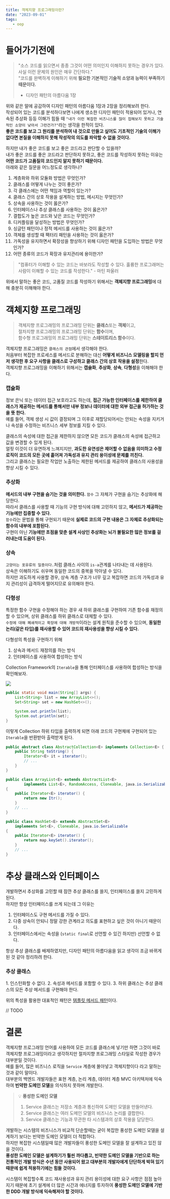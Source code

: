 ```yaml
---
title: 객체지향 프로그래밍이란?
date: "2023-09-01"
tags:
   - oop
---
```


# 들어가기전에

> "소스 코드를 읽으면서 종종 그것이 어떤 의미인지 이해하지 못하는 경우가 있다. 사실 이런 문제의 원인은 매우 간단하다."  
> "코드를 완벽하게 이해하기 위해 **필요한 기본적인 기술적 소양과 능력이 부족하기 때문이다.**  
> - 디자인 패턴의 아름다움 1장
  
위와 같은 말에 공감하여 디자인 패턴의 아름다움 1장과 2장을 정리해보려 한다.  
작성되어 있는 코드를 분석하다보면 나에게 생소한 디자인 패턴이 적용되어 있거나, 연속된 추상화 등등 이해가 힘들 때 `"내가 이런 복잡한 비즈니스를 많이 접해보지 못하고 기술적인 소양이 낮아서 그런건가?"`라는 생각을 한적이 있다.  
**좋은 코드를 보고 그 원리를 분석하여 내 것으로 만들고 싶어도 기초적인 기술의 이해가 없다면 본질을 이해하지 못해 작성작의 의도를 파악할 수 없을 것이다.**  
  
하지만 내가 좋은 코드를 보고 좋은 코드라고 판단할 수 있을까?  
내가 좋은 코드를 좋은 코드라고 판단하지 못하고, 좋은 코드를 작성하지 못하는 이유는 **어떤 코드가 고품질의 코드인지 알지 못하기 때문이다.**  
아래와 같은 질문을 어느정도로 생각하나?  
  
1. 계층화와 하위 모듈화 방법은 무엇인가?
2. 클래스를 어떻게 나누는 것이 좋은가?
3. 각 클래스에는 어떤 책임과 역할이 있는가?
4. 클래스 간의 상호 작용을 설계하는 방법, 메시지는 무엇인가?
5. 상속을 사용하는 것이 옳은가?
6. 인터페이스나 추상 클래스를 사용하는 것이 옳은가?
7. 결합도가 높은 코드와 낮은 코드는 무엇인가?
8. 디커플링을 달성하는 방법은 무엇인가?
9. 싱글턴 패턴이나 정적 메서드를 사용하는 것이 옳은가?
10. 객체를 생성할 때 팩터리 패턴을 사용하는 것이 옳은가?
11. 가독성을 유지하면서 확장성을 향상하기 위해 디자인 패턴을 도입하는 방법은 무엇인가?
12. 어떤 종류의 코드가 확장과 유지관리에 용이한가?
  
> "컴퓨터가 이해할 수 있는 코드는 바보라도 작성할 수 있다. 훌륭한 프로그래머는 사람이 이해할 수 있는 코드를 작성한다." - 마틴 파울러

위에서 말하는 좋은 코드, 고품질 코드를 작성하기 위해서는 **객체지향 프로그래밍**에 대해 충분히 이해해야 한다.  
  
# **객체지향 프로그래밍**

> 객체지향 프로그래밍의 프로그래밍 단위는 **클래스**또는 **객체**이고,  
> 절차지향 프로그래밍의 프로그래밍 단위는 **함수**이며,  
> 함수형 프로그래밍의 프로그래밍 단위는 **스테이트리스 함수**이다.
  
객체지향 프로그래밍은 `클래스의 관점`에서 생각해야 한다.  
처음부터 복잡한 프로세스를 메서드로 분해하는 대신 **어떻게 비즈니스 모델링을 할지 먼저 생각한 후 요구 사항을 클래스로 구성하고 클래스 간의 상호 작용을 설정**한다.  
객체지향 프로그래밍을 이해하기 위해서는 **캡슐화**, **추상화**, **상속**, **다형성**을 이해해야 한다.  
  
<h3>캡슐화</h3>

정보 은닉 또는 데이터 접근 보호라고도 하는데, **접근 가능한 인터페이스를 제한하여 클래스가 제공하는 메서드를 통해서만 내부 정보나 데이터에 대한 외부 접근을 허가하는 것을 뜻 한다.**  
예를 들어, 객체 생성 시 값이 결정되며 그 이후로 재할당되어서는 안되는 속성을 지키거나 속성을 수정하는 비즈니스 세부 정보를 지킬 수 있다.  
  
클래스의 속성에 대한 접근을 제한하지 않으면 모든 코드가 클래스의 속성에 접근하고 값을 변경할 수 있게 된다.  
얼핏 이것이 더 유연하게 느껴지지만, **과도한 유연성은 제어할 수 없음을 의미하고 수정 로직이 코드의 모든 곳에 흩어져 가독성과 유지 관리 용이성에 문제를 끼친다.**  
그리고 클래스는 필요한 작업만 노출하는 제한된 메서드를 제공하여 클래스의 사용성을 향상 시킬 수 있다.  
  
<h3>추상화</h3>  

**메서드의 내부 구현을 숨기는 것을 의미한다.** `함수` 그 자체가 구현을 숨기는 추상화에 해당한다.  
따라서 클래스를 사용할 때 기능의 구현 방식에 대해 고민하지 않고, **메서드가 제공하는 기능에만 집중할 수 있다.**  
`함수`라는 문법을 통해 구현되기 때문에 **실제로 코드의 구현 내용은 그 자체로 추상화되는 함수의 내부에 포함된다.**  
구현이 아닌 **기능에만 초점을 맞춘 설계 사상인 추상화는 뇌가 불필요한 많은 정보를 걸러내는데 도움이 된다.**  
  
<h3>상속</h3>  

`고양이는 포유류의 일종이다.`처럼 클래스 사이의 `is-a`관계를 나타내는 데 사용된다.  
상속은 이해하기도 쉬우며 동일한 코드의 중복을 막아낼 수 있다.  
하지만 과도하게 사용할 경우, 상속 계층 구조가 너무 깊고 복잡하면 코드의 가독성과 유지 관리성이 급격하게 떨어지므로 유의해야 한다.  
  
<h3>다형성</h3>

특정한 함수 구현을 수정해야 하는 경우 새 하위 클래스를 구현하여 기존 함수를 재정의할 수 있으며, 상위 클래스를 하위 클래스로 대체할 수 있다.  
`수정에 대해 폐쇄적이고 확장에 대해 개방적`이라는 설계 원칙을 준수할 수 있으며, **동일한 논리(같은 타입)를 재사용할 수 있어 코드의 재사용성을 향상 시킬 수 있다.**  
  
다형성의 특성을 구현하기 위해
1. 상속과 메서드 재정의를 하는 방식
2. 인터페이스를 사용하여 합성하는 방식

Collection Framework의 `Iterable`을 통해 인터페이스를 사용하여 합성하는 방식을 확인해보자.  

![](iterable.png)

```java
public static void main(String[] args) {
    List<String> list = new ArrayList<>();
    Set<String> set = new HashSet<>();

    System.out.println(list);
    System.out.println(set);
}
```

이렇게 Collection 하위 타입을 출력하게 되면 아래 코드의 구현체에 구현되어 있는 `Iterable`을 반환받아 출력받게 된다.  

```java
public abstract class AbstractCollection<E> implements Collection<E> {
    public String toString() {
        Iterator<E> it = iterator();
        // ...
    }
}

public class ArrayList<E> extends AbstractList<E>
        implements List<E>, RandomAccess, Cloneable, java.io.Serializable
{
    public Iterator<E> iterator() {
        return new Itr();
    }
    // ...
}

public class HashSet<E> extends AbstractSet<E>
    implements Set<E>, Cloneable, java.io.Serializable
{
    public Iterator<E> iterator() {
        return map.keySet().iterator();
    }
    // ...
}
```

# **추상 클래스와 인터페이스**

개발하면서 추상화를 고민할 때 잠깐 추상 클래스를 쓸지, 인터페이스를 쓸지 고민하게 된다.  
하지만 항상 인터페이스를 쓰게 되는데 그 이유는 
1. 인터페이스도 구현 메서드를 가질 수 있다.
2. 다중 상속이 안되니 정말 강한 관계라고 의도를 표현하고 싶은 것이 아니기 때문이다.
3. 인터페이스에서는 속성을 (`static final`로 선언할 수 있긴 하지만) 선언할 수 없다.
  
항상 추상 클래스를 배제하였지만, 디자인 패턴의 아름다움을 읽고 생각이 조금 바뀌게 된 것 같아 정리하려 한다.  

<h3>추상 클래스</h3>  
1. 인스턴화할 수 없다.
2. 속성과 메서드를 포함할 수 있다.
3. 하위 클래스는 추상 클래스의 모든 추상 메서드를 구현해야 한다.

위의 특성을 활용한 대표적인 패턴은 [템플릿 메서드 패턴](https://refactoring.guru/ko/design-patterns/template-method)이다.  

// TODO

# **결론**

객체지향 프로그래밍 언어를 사용하여 모든 코드를 클래스에 넣기만 하면 그것이 바로 객체지향 프로그래밍이라고 생각하지만 절차지향 프로그래밍 스타일로 작성한 경우가 대부분일 것이다.  
예를 들어, 많은 비즈니스 로직을 `Service` 계층에 몰아넣고 객체지향이다 라고 말하는 것과 같이 말이다.  
대부분의 백엔드 개발자들은 표현 계층, 논리 계층, 데이터 계층 MVC 아키텍처에 익숙하여 **빈약한 도메인 모델**을 의식하지 못하며 개발한다.  

> 💡 **풍성한 도메인 모델**  
> 1. Service 클래스는 저장소 계층과 통신하여 도메인 모델을 만들어낸다.
> 2. Service 클래스는 여러 도메인 모델의 비즈니스 논리를 결합한다.  
> 3. Service 클래스는 기능과 무관한 타 시스템과의 상호 작용을 담당한다.
  
개발하는 시스템의 비즈니스가 비교적 단순할때는 굳이 복잡한 풍성한 도메인 모델을 설계하기 보다는 빈약한 도메인 모델이 더 적합하다.  
하지만 복잡한 시스템일때 많은 개발자들이 풍성한 도메인 모델을 잘 설계하고 있진 않을 것이다.  
**풍성한 도메인 모델은 설계하기가 훨씬 까다롭고, 빈약한 도메인 모델을 기반으로 하는 전통적인 개발 방식은 수년 동안 사용되어 왔고 대부분의 개발자에게 단단하게 박혀 있기 때문에 쉽게 적용하기에는 힘들 것이다.**  
  
시스템이 복잡할수록 코드 재사용성과 유지 관리 용이성에 대한 요구 사항은 점점 높아지기 때문에 초기 설계에 더 많은 시간과 에너지를 투자하여 **풍성한 도메인 모델에 기반한 DDD 개발 방식에 익숙해져야 할 것이다.**  
